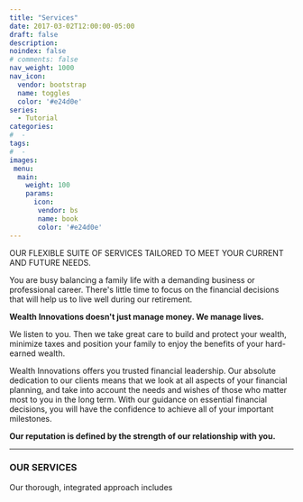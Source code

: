 ```yaml
---
title: "Services"
date: 2017-03-02T12:00:00-05:00
draft: false
description:
noindex: false
# comments: false
nav_weight: 1000
nav_icon:
  vendor: bootstrap
  name: toggles
  color: '#e24d0e'
series:
  - Tutorial
categories:
#  -
tags:
#  -
images:
 menu:
  main:
    weight: 100
    params:
      icon:
       vendor: bs
       name: book
       color: '#e24d0e'
---
```

OUR FLEXIBLE SUITE OF SERVICES TAILORED TO MEET YOUR CURRENT AND FUTURE NEEDS.

You are busy balancing a family life with a demanding business or professional career. There's little time to focus on the financial decisions that will help us to live well during our retirement.

**Wealth Innovations doesn't just manage money. We manage lives.**

We listen to you. Then we take great care to build and protect your wealth, minimize taxes and position your family to enjoy the benefits of your hard-earned wealth.

Wealth Innovations offers you trusted financial leadership. Our absolute dedication to our clients means that we look at all aspects of your financial planning, and take into account the needs and wishes of those who matter most to you in the long term. With our guidance on essential financial decisions, you will have the confidence to achieve all of your important milestones.

**Our reputation is defined by the strength of our relationship with you.**

---

### OUR SERVICES
Our thorough, integrated approach includes
